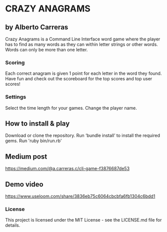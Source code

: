 # CRAZY ANAGRAMS
## by Alberto Carreras

Crazy Anagrams is a Command Line Interface word game where the player has to find as many words as they can within letter strings or other words. Words can only be more than one letter.

### Scoring
Each correct anagram is given 1 point for each letter in the word they found.
Have fun and check out the scoreboard for the top scores and top user scores!

### Settings
Select the time length for your games.
Change the player name.

## How to install & play

Download or clone the repository.
Run ‘bundle install’ to install the required gems.
Run 'ruby bin/run.rb'

## Medium post
https://medium.com/@a.carreras.c/cli-game-f3876687de53

## Demo video
https://www.useloom.com/share/3836eb75c6064cbcbfa6fb1304c6bdd1

### License
This project is licensed under the MIT License - see the LICENSE.md file for details.
